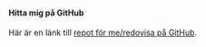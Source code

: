 #### Hitta mig på GitHub

Här är en länk till [repot för me/redovisa på GitHub](https://github.com/elinandre/designv2).
